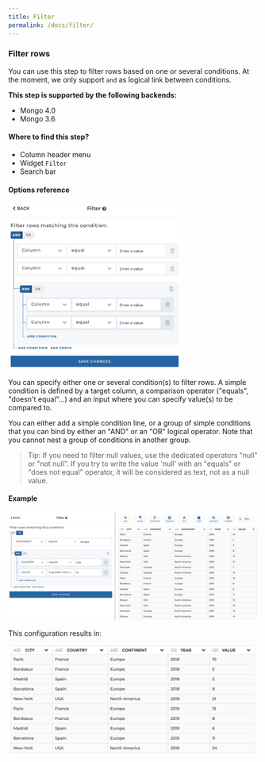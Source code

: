 ```yaml
---
title: Filter
permalink: /docs/filter/
---
```


### Filter rows

You can use this step to filter rows based on one or several conditions. At the
moment, we only support `and` as logical link between conditions.

**This step is supported by the following backends:**

- Mongo 4.0
- Mongo 3.6

#### Where to find this step?

- Column header menu
- Widget `Filter`
- Search bar

#### Options reference

<img src="../../img/docs/user-interface/filter_step_form.jpg" width="350" />

You can specify either one or several condition(s) to filter rows.
A simple condition is defined by a target column, a comparison operator
("equals", "doesn't equal"...) and an input where you can specify value(s) to be
compared to.

You can either add a simple condition line, or a group of simple conditions
that you can bind by either an "AND" or an "OR" logical operator.
Note that you cannot nest a group of conditions in another group.

> Tip: If you need to filter null values, use the dedicated operators "null" or
> "not null". If you try to write the value 'null' with an "equals" or
> "does not equal" operator, it will be considered as text, not as a null value.

#### Example

<img src="../../img/docs/user-interface/filter_example_conf.jpg" width="750" />

This configuration results in:

<img src="../../img/docs/user-interface/filter_example_result.jpg" width="500" />

